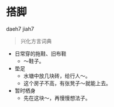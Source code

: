 # 搭脚
daeh7 jiah7
> 兴化方言词典
- 日常穿的拖鞋、旧布鞋
  - ～鞋子。
- 垫足
  - 水塘中放几块砖，给行人～。
  - 这个房子不高，有张凳子～就能上去。
- 暂时栖身
  - 先在这块～，再慢慢想法子。
